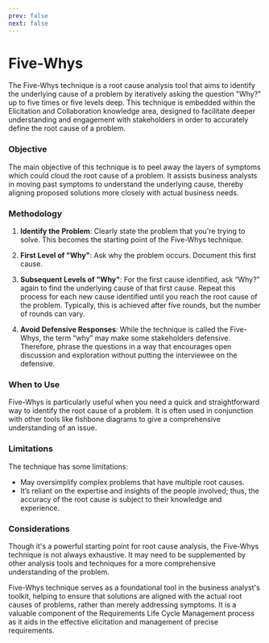 ```yaml
---
prev: false
next: false
---
```


# Five-Whys

The Five-Whys technique is a root cause analysis tool that aims to identify the underlying cause of a problem by iteratively asking the question "Why?" up to five times or five levels deep. This technique is embedded within the Elicitation and Collaboration knowledge area, designed to facilitate deeper understanding and engagement with stakeholders in order to accurately define the root cause of a problem.

### Objective

The main objective of this technique is to peel away the layers of symptoms which could cloud the root cause of a problem. It assists business analysts in moving past symptoms to understand the underlying cause, thereby aligning proposed solutions more closely with actual business needs.

### Methodology

1. **Identify the Problem**: Clearly state the problem that you're trying to solve. This becomes the starting point of the Five-Whys technique.

2. **First Level of "Why"**: Ask why the problem occurs. Document this first cause.

3. **Subsequent Levels of "Why"**: For the first cause identified, ask “Why?” again to find the underlying cause of that first cause. Repeat this process for each new cause identified until you reach the root cause of the problem. Typically, this is achieved after five rounds, but the number of rounds can vary.

4. **Avoid Defensive Responses**: While the technique is called the Five-Whys, the term “why” may make some stakeholders defensive. Therefore, phrase the questions in a way that encourages open discussion and exploration without putting the interviewee on the defensive.

### When to Use

Five-Whys is particularly useful when you need a quick and straightforward way to identify the root cause of a problem. It is often used in conjunction with other tools like fishbone diagrams to give a comprehensive understanding of an issue.

### Limitations

The technique has some limitations:

- May oversimplify complex problems that have multiple root causes.
- It’s reliant on the expertise and insights of the people involved; thus, the accuracy of the root cause is subject to their knowledge and experience.

### Considerations

Though it's a powerful starting point for root cause analysis, the Five-Whys technique is not always exhaustive. It may need to be supplemented by other analysis tools and techniques for a more comprehensive understanding of the problem.

Five-Whys technique serves as a foundational tool in the business analyst's toolkit, helping to ensure that solutions are aligned with the actual root causes of problems, rather than merely addressing symptoms. It is a valuable component of the Requirements Life Cycle Management process as it aids in the effective elicitation and management of precise requirements.
